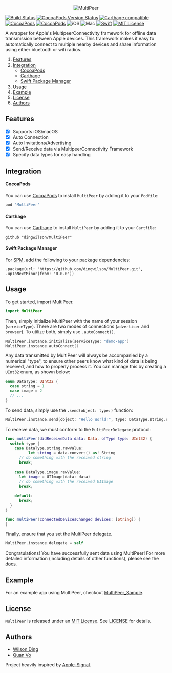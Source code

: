 <p align="center">
  <img src="https://github.com/dingwilson/MultiPeer/raw/master/Assets/banner.png" title="MultiPeer">
</p>

[![Build Status](https://travis-ci.org/dingwilson/MultiPeer.svg?branch=master)](https://travis-ci.org/dingwilson/MultiPeer)
[![CocoaPods Version Status](https://img.shields.io/cocoapods/v/MultiPeer.svg)](https://cocoapods.org/pods/MultiPeer)
[![Carthage compatible](https://img.shields.io/badge/Carthage-Compatible-brightgreen.svg?style=flat)](https://github.com/Carthage/Carthage)
[![CocoaPods](https://img.shields.io/cocoapods/dt/MultiPeer.svg)](https://cocoapods.org/pods/MultiPeer)
[![CocoaPods](https://img.shields.io/cocoapods/dm/MultiPeer.svg)](https://cocoapods.org/pods/MultiPeer)
![iOS](https://img.shields.io/badge/os-iOS-green.svg?style=flat)
![Mac](https://img.shields.io/badge/os-Mac-green.svg?style=flat)
[![Swift](https://img.shields.io/badge/Swift-4.0-orange.svg)](https://swift.org)
[![MIT License](https://img.shields.io/badge/license-MIT-blue.svg)](http://opensource.org/licenses/MIT)

A wrapper for Apple's MultipeerConnectivity framework for offline data transmission between Apple devices. This framework makes it easy to automatically connect to multiple nearby devices and share information using either bluetooth or wifi radios.

1. [Features](#features)
2. [Integration](#integration)
    - [CocoaPods](#cocoapods)
    - [Carthage](#carthage)
    - [Swift Package Manager](#swift-package-manager)
3. [Usage](#usage)
4. [Example](#example)
5. [License](#license)
6. [Authors](#authors)

## Features

- [x] Supports iOS/macOS
- [x] Auto Connection
- [x] Auto Invitations/Advertising
- [x] Send/Receive data via MultipeerConnectivity Framework
- [x] Specify data types for easy handling

## Integration

#### CocoaPods
You can use [CocoaPods](http://cocoapods.org/) to install `MultiPeer` by adding it to your `Podfile`:

```ruby
pod 'MultiPeer'
```

#### Carthage
You can use [Carthage](https://github.com/Carthage/Carthage) to install `MultiPeer` by adding it to your `Cartfile`:

```
github "dingwilson/MultiPeer"
```

#### Swift Package Manager
For [SPM](https://swift.org/package-manager/), add the following to your package dependencies:

```
.package(url: "https://github.com/dingwilson/MultiPeer.git", .upToNextMinor(from: "0.0.0"))
```

## Usage

To get started, import MultiPeer.

```swift
import MultiPeer
```

Then, simply initialize MultiPeer with the name of your session (`serviceType`). There are two modes of connections (`advertiser` and `browser`). To utilize both, simply use `.autoConnect()`.

```swift
MultiPeer.instance.initialize(serviceType: "demo-app")
MultiPeer.instance.autoConnect()
```

Any data transmitted by MultiPeer will always be accompanied by a numerical "type", to ensure other peers know what kind of data is being received, and how to properly process it. You can manage this by creating a `UInt32` enum, as shown below:

```swift
enum DataType: UInt32 {
  case string = 1
  case image = 2
  // ...
}
```

To send data, simply use the `.send(object: type:)` function:

```swift
MultiPeer.instance.send(object: "Hello World!", type: DataType.string.rawValue)
```

To receive data, we must conform to the `MultiPeerDelegate` protocol:

```swift
func multiPeer(didReceiveData data: Data, ofType type: UInt32) {
  switch type {
    case DataType.string.rawValue:
		  let string = data.convert() as! String
      // do something with the received string
      break;
      		
    case DataType.image.rawValue:
      let image = UIImage(data: data)
      // do something with the received UIImage
      break;
      		
    default:
      break;
  }
}

func multiPeer(connectedDevicesChanged devices: [String]) {
}
```

Finally, ensure that you set the MultiPeer delegate.

```swift
MultiPeer.instance.delegate = self
```

Congratulations! You have successfully sent data using MultiPeer! For more detailed information (including details of other functions), please see the [docs](http://wilsonding.com/MultiPeer).

## Example
For an example app using MultiPeer, checkout [MultiPeer_Sample](https://github.com/dingwilson/MultiPeer_Sample).

## License
`MultiPeer` is released under an [MIT License](http://opensource.org/licenses/MIT). See [LICENSE](LICENSE) for details.

## Authors

- [Wilson Ding](https://github.com/dingwilson)
- [Quan Vo](https://github.com/quanvo87)

Project heavily inspired by [Apple-Signal](https://github.com/kirankunigiri/Apple-Signal).